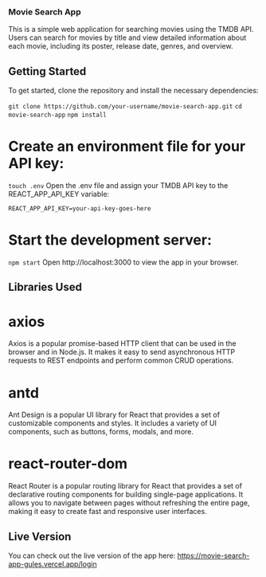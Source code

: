### Movie Search App

This is a simple web application for searching movies using the TMDB API. Users can search for movies by title and view detailed information about each movie, including its poster, release date, genres, and overview.

## Getting Started

To get started, clone the repository and install the necessary dependencies:

`git clone https://github.com/your-username/movie-search-app.git`
`cd movie-search-app`
`npm install`

# Create an environment file for your API key:

`touch .env`
Open the .env file and assign your TMDB API key to the REACT_APP_API_KEY variable:

`REACT_APP_API_KEY=your-api-key-goes-here`

# Start the development server:

`npm start`
Open http://localhost:3000 to view the app in your browser.

## Libraries Used

# axios

Axios is a popular promise-based HTTP client that can be used in the browser and in Node.js. It makes it easy to send asynchronous HTTP requests to REST endpoints and perform common CRUD operations.

# antd

Ant Design is a popular UI library for React that provides a set of customizable components and styles. It includes a variety of UI components, such as buttons, forms, modals, and more.

# react-router-dom

React Router is a popular routing library for React that provides a set of declarative routing components for building single-page applications. It allows you to navigate between pages without refreshing the entire page, making it easy to create fast and responsive user interfaces.

## Live Version

You can check out the live version of the app here: https://movie-search-app-gules.vercel.app/login
